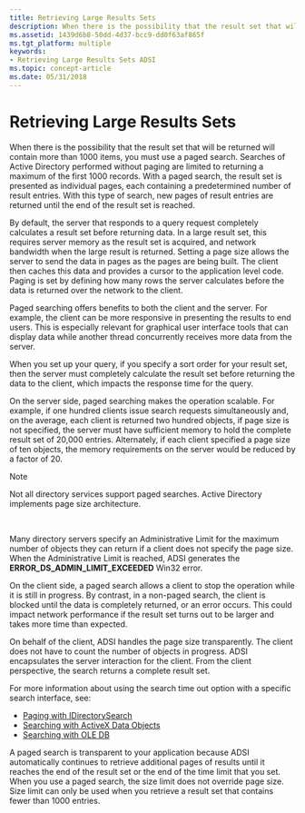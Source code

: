 ```yaml
---
title: Retrieving Large Results Sets
description: When there is the possibility that the result set that will be returned will contain more than 1000 items, you must use a paged search.
ms.assetid: 1439d6b8-50dd-4d37-bcc9-dd0f63af865f
ms.tgt_platform: multiple
keywords:
- Retrieving Large Results Sets ADSI
ms.topic: concept-article
ms.date: 05/31/2018
---
```


# Retrieving Large Results Sets

When there is the possibility that the result set that will be returned will contain more than 1000 items, you must use a paged search. Searches of Active Directory performed without paging are limited to returning a maximum of the first 1000 records. With a paged search, the result set is presented as individual pages, each containing a predetermined number of result entries. With this type of search, new pages of result entries are returned until the end of the result set is reached.

By default, the server that responds to a query request completely calculates a result set before returning data. In a large result set, this requires server memory as the result set is acquired, and network bandwidth when the large result is returned. Setting a page size allows the server to send the data in pages as the pages are being built. The client then caches this data and provides a cursor to the application level code. Paging is set by defining how many rows the server calculates before the data is returned over the network to the client.

Paged searching offers benefits to both the client and the server. For example, the client can be more responsive in presenting the results to end users. This is especially relevant for graphical user interface tools that can display data while another thread concurrently receives more data from the server.

When you set up your query, if you specify a sort order for your result set, then the server must completely calculate the result set before returning the data to the client, which impacts the response time for the query.

On the server side, paged searching makes the operation scalable. For example, if one hundred clients issue search requests simultaneously and, on the average, each client is returned two hundred objects, if page size is not specified, the server must have sufficient memory to hold the complete result set of 20,000 entries. Alternately, if each client specified a page size of ten objects, the memory requirements on the server would be reduced by a factor of 20.

> [!Note]  
> Not all directory services support paged searches. Active Directory implements page size architecture.

 

Many directory servers specify an Administrative Limit for the maximum number of objects they can return if a client does not specify the page size. When the Administrative Limit is reached, ADSI generates the **ERROR\_DS\_ADMIN\_LIMIT\_EXCEEDED** Win32 error.

On the client side, a paged search allows a client to stop the operation while it is still in progress. By contrast, in a non-paged search, the client is blocked until the data is completely returned, or an error occurs. This could impact network performance if the result set turns out to be larger and takes more time than expected.

On behalf of the client, ADSI handles the page size transparently. The client does not have to count the number of objects in progress. ADSI encapsulates the server interaction for the client. From the client perspective, the search returns a complete result set.

For more information about using the search time out option with a specific search interface, see:

-   [Paging with IDirectorySearch](paging-with-idirectorysearch.md)
-   [Searching with ActiveX Data Objects](searching-with-activex-data-objects-ado.md)
-   [Searching with OLE DB](searching-with-ole-db.md)

A paged search is transparent to your application because ADSI automatically continues to retrieve additional pages of results until it reaches the end of the result set or the end of the time limit that you set. When you use a paged search, the size limit does not override page size. Size limit can only be used when you retrieve a result set that contains fewer than 1000 entries.

 

 




